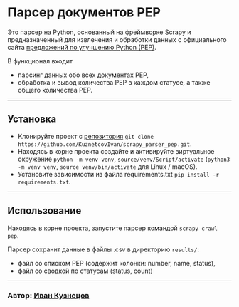 # Парсер документов PEP

Это парсер на Python, основанный на фреймворке Scrapy и предназначенный для извлечения и обработки данных с официального сайта [предложений по улучшению Python (PEP)](https://peps.python.org/).

В функционал входит
- парсинг данных обо всех документах PEP,
- обработка и вывод количества PEP в каждом статусе, а также общего количества PEP.
___

## Установка

- Клонируйте проект с [репозитория](https://github.com/KuznetcovIvan/scrapy_parser_pep.git) `git clone https://github.com/KuznetcovIvan/scrapy_parser_pep.git`.
- Находясь в корне проекта создайте и активируйте виртуальное окружение `python -m venv venv`, `source/venv/Script/activate`
(`python3 -m venv venv`, `source venv/bin/activate` для Linux / macOS).
- Установите зависимости из файла requirements.txt `pip install -r requirements.txt`.

___

## Использование

Находясь в корне проекта, запустите парсер командой `scrapy crawl pep`.

Парсер сохранит данные в файлы .csv в директорию `results/`:
- файл со списком PEP (содержит колонки: number, name, status),
- файл со сводкой по статусам (status, count)
___
### Автор: [Иван Кузнецов](https://github.com/KuznetcovIvan) 